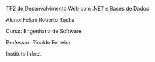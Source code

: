 TP2 de Desenvolvimento Web com .NET e Bases de Dados

Aluno: Felipe Roberto Rocha

Curso: Engenharia de Software

Professor: Rinaldo Ferreira

Instituto Infnet

